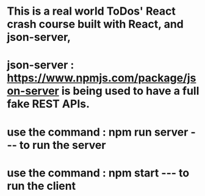 # This is a real world ToDos' React crash course built with React, and json-server,

# json-server : https://www.npmjs.com/package/json-server is being used to have a full fake REST APIs.

# use the command : npm run server --- to run the server

# use the command : npm start --- to run the client
